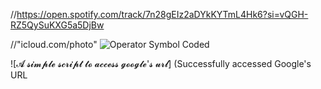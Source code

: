//https://open.spotify.com/track/7n28gEIz2aDYkKYTmL4Hk6?si=vQGH-RZ5QySuKXG5a5DjBw


//"icloud.com/photo"
![Operator Symbol Coded](https://share.icloud.com/photos/063zj40eKZ8ttStlIHCDP20_Q)


![𝓐 𝓼𝓲𝓶𝓹𝓵𝓮 𝓼𝓬𝓻𝓲𝓹𝓽 𝓽𝓸 𝓪𝓬𝓬𝓮𝓼𝓼 𝓰𝓸𝓸𝓰𝓵𝓮'𝓼 𝓾𝓻𝓵]
(Successfully accessed Google's URL
<!doctype html><html itemscope="" itemtype="http://schema.org/WebPage" lang="en"><head><meta content="Search the world's information, including webpages, images, videos and more. Google has many special features to help you find exactly what you're looking for." name="description"><meta content="noodp" name="robots"><meta content="text/html; charset=UTF-8" http-equiv="Content-Type"><meta content="origin" name="referrer"><meta content="width=device-width,initial-scale=1,minimum-scale=1,maximum-scale=1" name="viewport"><title>Google</title><script nonce="...")

